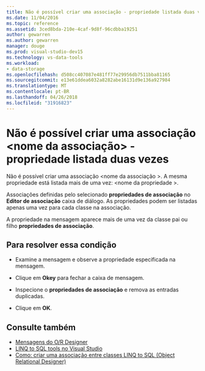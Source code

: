 ```yaml
---
title: Não é possível criar uma associação - propriedade listada duas vezes
ms.date: 11/04/2016
ms.topic: reference
ms.assetid: 3ced8bda-210e-4caf-9d8f-96cdbba19251
author: gewarren
ms.author: gewarren
manager: douge
ms.prod: visual-studio-dev15
ms.technology: vs-data-tools
ms.workload:
- data-storage
ms.openlocfilehash: d508cc407087e481ff77e29956db7511bba81165
ms.sourcegitcommit: e13e61ddea6032a8282abe16131d9e136a927984
ms.translationtype: MT
ms.contentlocale: pt-BR
ms.lasthandoff: 04/26/2018
ms.locfileid: "31916823"
---
```

# <a name="cannot-create-an-association-ltassociation-namegt---property-listed-twice"></a>Não é possível criar uma associação &lt;nome da associação&gt; -propriedade listada duas vezes

Não é possível criar uma associação \<nome da associação >. A mesma propriedade está listada mais de uma vez: \<nome da propriedade >.

Associações definidas pelo selecionado **propriedades de associação** no **Editor de associação** caixa de diálogo. As propriedades podem ser listadas apenas uma vez para cada classe na associação.

A propriedade na mensagem aparece mais de uma vez da classe pai ou filho **propriedades de associação**.

## <a name="to-resolve-this-condition"></a>Para resolver essa condição

- Examine a mensagem e observe a propriedade especificada na mensagem.

- Clique em **Okey** para fechar a caixa de mensagem.

- Inspecione o **propriedades de associação** e remova as entradas duplicadas.

- Clique em **OK**.

## <a name="see-also"></a>Consulte também

- [Mensagens do O/R Designer](../data-tools/o-r-designer-messages.md)
- [LINQ to SQL tools no Visual Studio](../data-tools/linq-to-sql-tools-in-visual-studio2.md)
- [Como: criar uma associação entre classes LINQ to SQL (Object Relational Designer)](../data-tools/how-to-create-an-association-relationship-between-linq-to-sql-classes-o-r-designer.md)